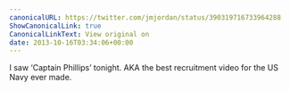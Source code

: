 ```yaml
---
canonicalURL: https://twitter.com/jmjordan/status/390319716733964288
ShowCanonicalLink: true
CanonicalLinkText: View original on
date: 2013-10-16T03:34:06+00:00
---
```

I saw ‘Captain Phillips’ tonight. AKA the best recruitment video for the US Navy ever made.